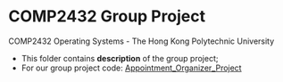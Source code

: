# COMP2432 Group Project
COMP2432 Operating Systems - The Hong Kong Polytechnic University 
- This folder contains **description** of the group project;
- For our group project code: [Appointment_Organizer_Project](https://github.com/zhangwengyu999/Appointment_Organizer_Project.git)  
